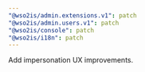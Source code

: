 ```yaml
---
"@wso2is/admin.extensions.v1": patch
"@wso2is/admin.users.v1": patch
"@wso2is/console": patch
"@wso2is/i18n": patch
---
```


Add impersonation UX improvements.
